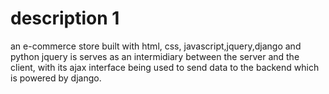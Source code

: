# description 1
an e-commerce store built with html, css, javascript,jquery,django and python
jquery is serves as an intermidiary between the server and the client, with its ajax interface being used to send data to the backend which is powered by django. 
